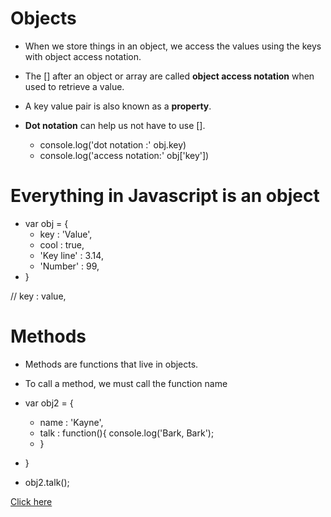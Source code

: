 # Objects

- When we store things in an object, we access the values using the keys with object access notation.

- The [] after an object or array are called **object access notation** when used to retrieve a value.

- A key value pair is also known as a **property**.

- **Dot notation** can help us not have to use [].
  - console.log('dot notation :' obj.key)
  - console.log('access notation:' obj['key'])

# Everything in Javascript is an object

- var obj = {
  - key : 'Value',
  - cool : true,
  - 'Key line' : 3.14,
  - 'Number' : 99,
- }

// key : value,

# Methods

- Methods are functions that live in objects.

- To call a method, we must call the function name

- var obj2 = {
  - name : 'Kayne',
  - talk : function(){
    console.log('Bark, Bark');
  - }
- }
- obj2.talk();






[Click here](README.md)